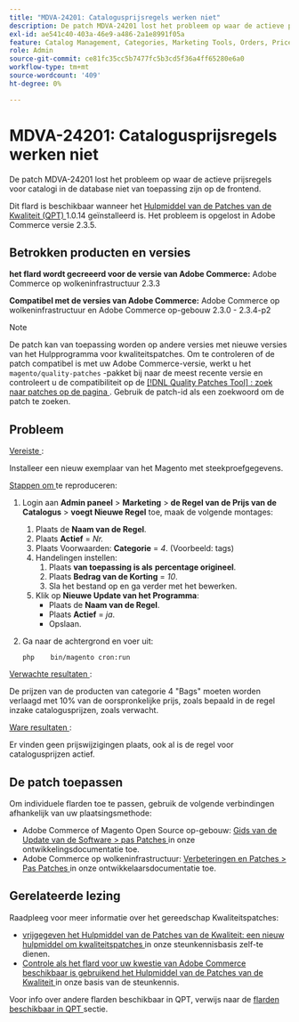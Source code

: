 ```yaml
---
title: "MDVA-24201: Catalogusprijsregels werken niet"
description: De patch MDVA-24201 lost het probleem op waar de actieve prijsregels voor catalogi in de database niet van toepassing zijn op de frontend.
exl-id: ae541c40-403a-46e9-a486-2a1e8991f05a
feature: Catalog Management, Categories, Marketing Tools, Orders, Price Rules
role: Admin
source-git-commit: ce81fc35cc5b7477fc5b3cd5f36a4ff65280e6a0
workflow-type: tm+mt
source-wordcount: '409'
ht-degree: 0%

---
```


# MDVA-24201: Catalogusprijsregels werken niet

De patch MDVA-24201 lost het probleem op waar de actieve prijsregels voor catalogi in de database niet van toepassing zijn op de frontend.

Dit flard is beschikbaar wanneer het [ Hulpmiddel van de Patches van de Kwaliteit (QPT) ](https://devdocs.magento.com/guides/v2.4/comp-mgr/patching.html#mqp) 1.0.14 geïnstalleerd is. Het probleem is opgelost in Adobe Commerce versie 2.3.5.

## Betrokken producten en versies

**het flard wordt gecreeerd voor de versie van Adobe Commerce:** Adobe Commerce op wolkeninfrastructuur 2.3.3

**Compatibel met de versies van Adobe Commerce:** Adobe Commerce op wolkeninfrastructuur en Adobe Commerce op-gebouw 2.3.0 - 2.3.4-p2

>[!NOTE]
>
>De patch kan van toepassing worden op andere versies met nieuwe versies van het Hulpprogramma voor kwaliteitspatches. Om te controleren of de patch compatibel is met uw Adobe Commerce-versie, werkt u het `magento/quality-patches` -pakket bij naar de meest recente versie en controleert u de compatibiliteit op de [[!DNL Quality Patches Tool] : zoek naar patches op de pagina ](https://devdocs.magento.com/quality-patches/tool.html#patch-grid) . Gebruik de patch-id als een zoekwoord om de patch te zoeken.

## Probleem

<u> Vereiste </u>:

Installeer een nieuw exemplaar van het Magento met steekproefgegevens.

<u> Stappen om </u> te reproduceren:

1. Login aan **Admin paneel** > **Marketing** > **de Regel van de Prijs van de Catalogus** > **voegt Nieuwe Regel** toe, maak de volgende montages:
   1. Plaats de **Naam van de Regel**.
   1. Plaats **Actief** = *Nr.*
   1. Plaats Voorwaarden: **Categorie** = *4*. (Voorbeeld: tags)
   1. Handelingen instellen:
      1. Plaats **van toepassing is als**   **percentage origineel**.
      1. Plaats **Bedrag van de Korting** = *10*.
      1. Sla het bestand op en ga verder met het bewerken.
   1. Klik op **Nieuwe Update van het Programma**:
      * Plaats de **Naam van de Regel**.
      * Plaats **Actief** = *ja*.
      * Opslaan.
1. Ga naar de achtergrond en voer uit:

   `php    bin/magento cron:run`

<u> Verwachte resultaten </u>:

De prijzen van de producten van categorie 4 &quot;Bags&quot; moeten worden verlaagd met 10% van de oorspronkelijke prijs, zoals bepaald in de regel inzake catalogusprijzen, zoals verwacht.

<u> Ware resultaten </u>:

Er vinden geen prijswijzigingen plaats, ook al is de regel voor catalogusprijzen actief.

## De patch toepassen

Om individuele flarden toe te passen, gebruik de volgende verbindingen afhankelijk van uw plaatsingsmethode:

* Adobe Commerce of Magento Open Source op-gebouw: [ Gids van de Update van de Software > pas Patches ](https://devdocs.magento.com/guides/v2.4/comp-mgr/patching/mqp.html) in onze ontwikkelingsdocumentatie toe.
* Adobe Commerce op wolkeninfrastructuur: [ Verbeteringen en Patches > Pas Patches ](https://devdocs.magento.com/cloud/project/project-patch.html) in onze ontwikkelaarsdocumentatie toe.

## Gerelateerde lezing

Raadpleeg voor meer informatie over het gereedschap Kwaliteitspatches:

* [ vrijgegeven het Hulpmiddel van de Patches van de Kwaliteit: een nieuw hulpmiddel om kwaliteitspatches ](/help/announcements/adobe-commerce-announcements/magento-quality-patches-released-new-tool-to-self-serve-quality-patches.md) in onze steunkennisbasis zelf-te dienen.
* [ Controle als het flard voor uw kwestie van Adobe Commerce beschikbaar is gebruikend het Hulpmiddel van de Patches van de Kwaliteit ](/help/support-tools/patches-available-in-qpt-tool/check-patch-for-magento-issue-with-magento-quality-patches.md) in onze basis van de steunkennis.

Voor info over andere flarden beschikbaar in QPT, verwijs naar de [ flarden beschikbaar in QPT ](https://support.magento.com/hc/en-us/sections/360010506631-Patches-available-in-MQP-tool-) sectie.
